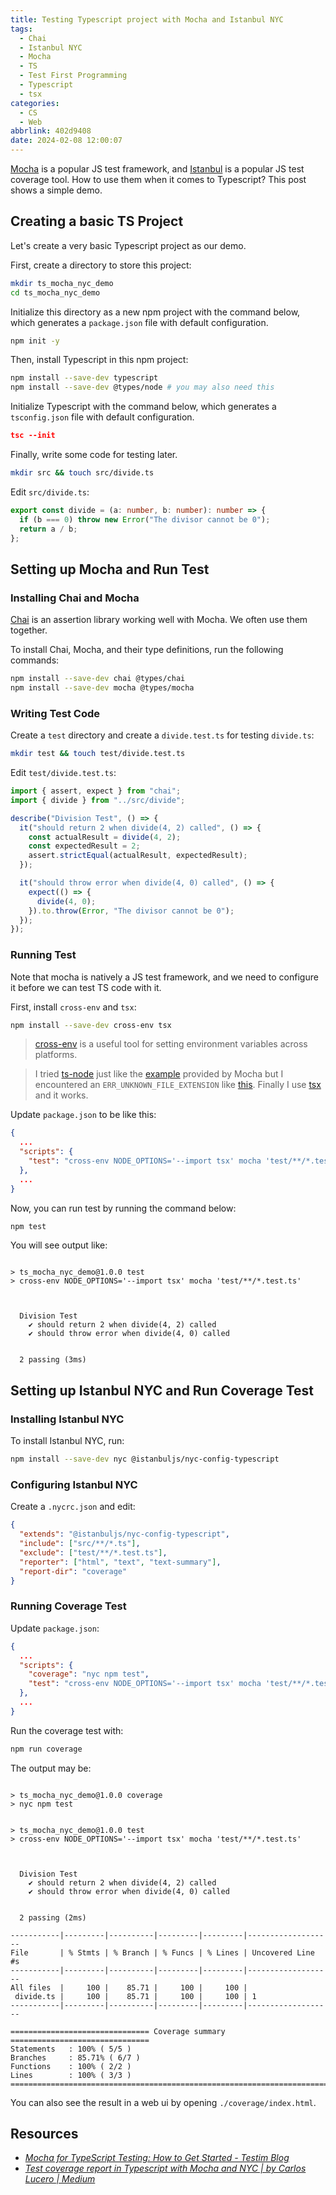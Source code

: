 ```yaml
---
title: Testing Typescript project with Mocha and Istanbul NYC
tags:
  - Chai
  - Istanbul NYC
  - Mocha
  - TS
  - Test First Programming
  - Typescript
  - tsx
categories:
  - CS
  - Web
abbrlink: 402d9408
date: 2024-02-08 12:00:07
---
```


[Mocha](https://mochajs.org/) is a popular JS test framework, and [Istanbul](https://istanbul.js.org/) is a popular JS test coverage tool. How to use them when it comes to Typescript? This post shows a simple demo.

<!--more-->

## Creating a basic TS Project

Let's create a very basic Typescript project as our demo.

First, create a directory to store this project:

```bash
mkdir ts_mocha_nyc_demo
cd ts_mocha_nyc_demo
```

Initialize this directory as a new npm project with the command below, which generates a `package.json` file with default configuration.

```bash
npm init -y
```

Then, install Typescript in this npm project:

```bash
npm install --save-dev typescript
npm install --save-dev @types/node # you may also need this
```

Initialize Typescript with the command below, which generates a `tsconfig.json` file with default configuration.

```json
tsc --init
```

Finally, write some code for testing later.

```bash
mkdir src && touch src/divide.ts
```

Edit `src/divide.ts`:

```ts
export const divide = (a: number, b: number): number => {
  if (b === 0) throw new Error("The divisor cannot be 0");
  return a / b;
};
```

## Setting up Mocha and Run Test

### Installing Chai and Mocha

[Chai](https://www.chaijs.com/) is an assertion library working well with Mocha. We often use them together.

To install Chai, Mocha, and their type definitions, run the following commands:

```bash
npm install --save-dev chai @types/chai
npm install --save-dev mocha @types/mocha
```

### Writing Test Code

Create a `test` directory and create a `divide.test.ts` for testing `divide.ts`:

```bash
mkdir test && touch test/divide.test.ts
```

Edit `test/divide.test.ts`:

```ts
import { assert, expect } from "chai";
import { divide } from "../src/divide";

describe("Division Test", () => {
  it("should return 2 when divide(4, 2) called", () => {
    const actualResult = divide(4, 2);
    const expectedResult = 2;
    assert.strictEqual(actualResult, expectedResult);
  });

  it("should throw error when divide(4, 0) called", () => {
    expect(() => {
      divide(4, 0);
    }).to.throw(Error, "The divisor cannot be 0");
  });
});
```

### Running Test

Note that mocha is natively a JS test framework, and we need to configure it before we can test TS code with it.

First, install `cross-env` and `tsx`:

```bash
npm install --save-dev cross-env tsx
```

<!--blockquote2note:info,no-icon,-->

> [cross-env](https://www.npmjs.com/package/cross-env) is a useful tool for setting environment variables across platforms.

<!--end-blockquote2note-->

<!--blockquote2note:warning,no-icon,-->

> I tried [ts-node](https://github.com/TypeStrong/ts-node) just like the [example](https://github.com/mochajs/mocha-examples/tree/master/packages/typescript) provided by Mocha but I encountered an `ERR_UNKNOWN_FILE_EXTENSION` like [this](https://github.com/TypeStrong/ts-node/issues/1997). Finally I use [tsx](https://github.com/privatenumber/tsx) and it works.

<!--end-blockquote2note-->

Update `package.json` to be like this:

```json
{
  ...
  "scripts": {
    "test": "cross-env NODE_OPTIONS='--import tsx' mocha 'test/**/*.test.ts'"
  },
  ...
}
```

Now, you can run test by running the command below:

```bash
npm test
```

You will see output like:

```text

> ts_mocha_nyc_demo@1.0.0 test
> cross-env NODE_OPTIONS='--import tsx' mocha 'test/**/*.test.ts'



  Division Test
    ✔ should return 2 when divide(4, 2) called
    ✔ should throw error when divide(4, 0) called


  2 passing (3ms)

```

## Setting up Istanbul NYC and Run Coverage Test

### Installing Istanbul NYC

To install Istanbul NYC, run:

```bash
npm install --save-dev nyc @istanbuljs/nyc-config-typescript
```

### Configuring Istanbul NYC

Create a `.nycrc.json` and edit:

```json
{
  "extends": "@istanbuljs/nyc-config-typescript",
  "include": ["src/**/*.ts"],
  "exclude": ["test/**/*.test.ts"],
  "reporter": ["html", "text", "text-summary"],
  "report-dir": "coverage"
}
```

### Running Coverage Test

Update `package.json`:

```json
{
  ...
  "scripts": {
    "coverage": "nyc npm test",
    "test": "cross-env NODE_OPTIONS='--import tsx' mocha 'test/**/*.test.ts'"
  },
  ...
}
```

Run the coverage test with:

```bash
npm run coverage
```

The output may be:

```text

> ts_mocha_nyc_demo@1.0.0 coverage
> nyc npm test


> ts_mocha_nyc_demo@1.0.0 test
> cross-env NODE_OPTIONS='--import tsx' mocha 'test/**/*.test.ts'



  Division Test
    ✔ should return 2 when divide(4, 2) called
    ✔ should throw error when divide(4, 0) called


  2 passing (2ms)

-----------|---------|----------|---------|---------|-------------------
File       | % Stmts | % Branch | % Funcs | % Lines | Uncovered Line #s
-----------|---------|----------|---------|---------|-------------------
All files  |     100 |    85.71 |     100 |     100 |
 divide.ts |     100 |    85.71 |     100 |     100 | 1
-----------|---------|----------|---------|---------|-------------------

=============================== Coverage summary ===============================
Statements   : 100% ( 5/5 )
Branches     : 85.71% ( 6/7 )
Functions    : 100% ( 2/2 )
Lines        : 100% ( 3/3 )
================================================================================
```

You can also see the result in a web ui by opening `./coverage/index.html`.

## Resources

- _[Mocha for TypeScript Testing: How to Get Started - Testim Blog](https://www.testim.io/blog/mocha-for-typescript-testing/)_
- _[Test coverage report in Typescript with Mocha and NYC | by Carlos Lucero | Medium](https://medium.com/@ocnvn/test-coverage-report-in-typescript-with-mocha-and-nyc-a6b10cbec24)_
